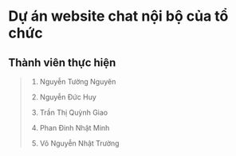 # Dự án website chat nội bộ của tổ chức
## Thành viên thực hiện
>
> 1. Nguyễn Tường Nguyên
>
> 2. Nguyễn Đức Huy
>
> 3. Trần Thị Quỳnh Giao
>
> 4. Phan Đinh Nhật Minh
>
> 5. Võ Nguyễn Nhật Trường